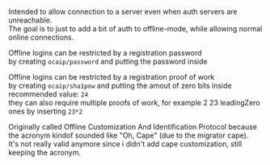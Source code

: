 Intended to allow connection to a server even when auth servers are unreachable.  
The goal is to just to add a bit of auth to offline-mode, while allowing normal online connections.

Offline logins can be restricted by a registration password  
by creating `ocaip/password` and putting the password inside

Offline logins can be restricted by a registration proof of work  
by creating `ocaip/sha1pow` and putting the amout of zero bits inside  
recommended value: `24`  
they can also require multiple proofs of work, for example 2 23 leadingZero ones by inserting `23*2`



Originally called Offline Customization And Identification Protocol because the acronym kindof sounded like "Oh, Cape" (due to the migrator cape).  
It's not really valid anymore since i didn't add cape customization, still keeping the acronym.

